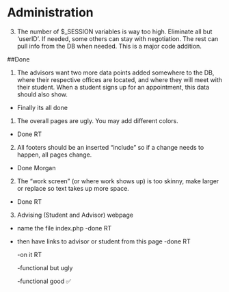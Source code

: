 
# Administration


3. The number of $_SESSION variables is way too high. Eliminate all but ‘userID’. If needed, some others can stay with negotiation. The rest can pull info from the DB when needed. This is a major code addition.

 
      

##Done


1. The advisors want two more data points added somewhere to the DB, where their respective offices are located, and where they will meet with their student. When a student signs up for an appointment, this data should also show.

  * Finally its all done


1. The overall pages are ugly. You may add different colors.

 * Done RT

2. All footers should be an inserted “include” so if a change needs to happen, all pages change.

  * Done Morgan

2. The “work screen” (or where work shows up) is too skinny, make larger or replace so text takes up more space.

 * Done RT
3. Advising (Student and Advisor) webpage 


  * name the file index.php -done RT
  * then have links to advisor or student from this page -done RT
  
	-on it RT

	-functional but ugly

	-functional good &#9989;

